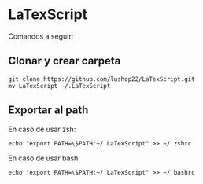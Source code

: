 # LaTexScript

Comandos a seguir:

## Clonar y crear carpeta
```
git clone https://github.com/lushop22/LaTexScript.git 
mv LaTexScript ~/.LaTexScript
```
## Exportar al path
En caso de usar zsh:
```
echo "export PATH=\$PATH:~/.LaTexScript" >> ~/.zshrc
```
En caso de usar bash:
```
echo "export PATH=\$PATH:~/.LaTexScript" >> ~/.bashrc
```
